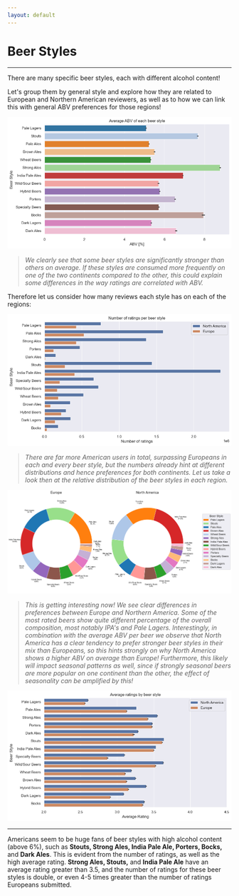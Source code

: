 ```yaml
---
layout: default
---
```


# Beer Styles

---

There are many specific beer styles, each with different alcohol content!

Let's group them by general style and explore how they are related to European and Northern American reviewers, as well as to how we can link this with general ABV preferences for those regions!

![ABV by Beer Style](./plots/style_abv.png)

> _We clearly see that some beer styles are significantly stronger than others on average. If these styles are consumed more frequently on one of the two continents compared to the other, this could explain some differences in the way ratings are correlated with ABV._

Therefore let us consider how many reviews each style has on each of the regions:

![Count by Beer Style](./plots/style_count.png)

> _There are far more American users in total, surpassing Europeans in each and every beer style, but the numbers already hint at different distributions and hence preferences for both continents. Let us take a look then at the relative distribution of the beer styles in each region._

![Average ABV](./plots/pie_chart.png)

> _This is getting interesting now! We see clear differences in preferences between Europe and Northern America. Some of the most rated beers show quite different percentage of the overall composition, most notably IPA's and Pale Lagers. Interestingly, in combination with the average ABV per beer we observe that North America has a clear tendency to prefer stronger beer styles in their mix than Europeans, so this hints strongly on why North America shows a higher ABV on average than Europe! Furthermore, this likely will impact seasonal patterns as well, since if strongly seasonal beers are more popular on one continent than the other, the effect of seasonality can be amplified by this!_ 

![Rating by Beer Style](./plots/style_rating.png)

---

Americans seem to be huge fans of beer styles with high alcohol content (above 6%), such as **Stouts, Strong Ales, India Pale Ale, Porters, Bocks,** and **Dark Ales**. This is evident from the number of ratings, as well as the high average rating. **Strong Ales, Stouts,** and **India Pale Ale** have an average rating greater than 3.5, and the number of ratings for these beer styles is double, or even 4-5 times greater than the number of ratings Europeans submitted.
